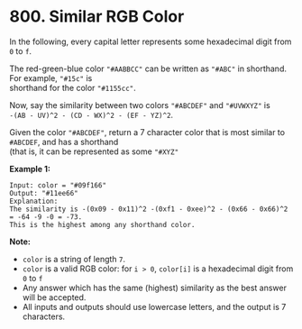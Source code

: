 # 800. Similar RGB Color

In the following, every capital letter represents some hexadecimal digit from `0` to `f`.

The red-green-blue color `"#AABBCC"` can be written as `"#ABC"` in shorthand.  For example, `"#15c"` is  
shorthand for the color `"#1155cc"`.

Now, say the similarity between two colors `"#ABCDEF"` and `"#UVWXYZ"` is  
`-(AB - UV)^2 - (CD - WX)^2 - (EF - YZ)^2`.

Given the color `"#ABCDEF"`, return a 7 character color that is most similar to `#ABCDEF`, and has a shorthand  
(that is, it can be represented as some `"#XYZ"`

**Example 1:**

    Input: color = "#09f166"
    Output: "#11ee66"
    Explanation:  
    The similarity is -(0x09 - 0x11)^2 -(0xf1 - 0xee)^2 - (0x66 - 0x66)^2 = -64 -9 -0 = -73.
    This is the highest among any shorthand color.

**Note:**

- `color` is a string of length `7`.
- `color` is a valid RGB color: for `i > 0`, `color[i]` is a hexadecimal digit from `0` to `f`
- Any answer which has the same (highest) similarity as the best answer will be accepted.
- All inputs and outputs should use lowercase letters, and the output is 7 characters.
